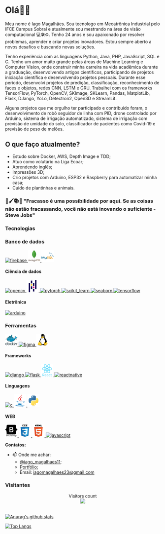 # Olá👋🏾

Meu nome é Iago Magalhães. Sou tecnologo em Mecatrônica Industrial pelo IFCE Campus Sobral e atualmente sou mestrando na área de visão computacional 💻🛠⚙️. Tenho 24 anos e sou apaixonado por resolver problemas, aprender e criar projetos inovadores. Estou sempre aberto a novos desafios e buscando novas soluções.

Tenho experiência com as linguagens Python, Java, PHP, JavaScript, SQL e C. Tenho um amor muito grande pelas áreas de Machine Learning e Computer Vision, onde construir minha carreira na vida acadêmica durante a graduação, desenvolvendo artigos cientificos, participando de projetos iniciação científica e desenvolvendo projetos pessoais. Durante esse período, desenvolvi projetos de predição, classificação, reconhecimento de faces e objetos, redes CNN, LSTM e GRU. Trabalhei com os frameworks TensorFlow, PyTorch, OpenCV, SKImage, SKLearn, Pandas, MatplotLib, Flask, DJango, YoLo, Detectron2, Open3D e StreamLit.

Alguns projetos que me orgulho ter participado e contribuido foram, o desenvolvimento de robô seguidor de linha com PID, drone controlado por Arduino, sistema de irrigação automatizado, sistema de irrigação com previsão de umidade do solo, classificador de pacientes como Covid-19 e previsão de peso de melões.

## O que faço atualmente?
- Estudo sobre Docker, AWS, Depth Image e TDD;
- Atuo como volutário na Liga Ecoar;
- Aprendendo inglês;
- Impressões 3D;
- Crio projetos com Arduino, ESP32 e Raspberry para automatizar minha casa;
- Cuido de plantinhas e animais.

### 🔭🖌📚🔎 "Fracasso é uma possibilidade por aqui. Se as coisas não estão fracassando, você não está inovando o suficiente - Steve Jobs"

### Tecnologias
<p align="left">

  ### Banco de dados
  <a href="https://firebase.google.com/" target="_blank" rel="noreferrer"> 
    <img src="https://www.vectorlogo.zone/logos/firebase/firebase-icon.svg" alt="firebase" largura ="40" height="40"/>
  </a>
  <a href="https://www.mongodb.com/" target="_blank" rel="noreferrer"> 
    <img src="https://raw.githubusercontent.com/devicons/devicon/master/icons/mongodb/mongodb-original-wordmark.svg" alt="mongodb" width="40" height="40"/> 
  </a>
  <a href= "https://www.mysql.com/" target="_blank" rel="noreferrer"> 
    <img src="https://raw.githubusercontent.com/devicons/devicon/master/icons/mysql/mysql-original-wordmark.svg" alt="mysql" width="40" height="40"/> 
  </a>
  
  #### Ciência de dados
  <a href="https://opencv.org/" target="_blank" rel="noreferrer "> 
    <img src="https://www.vectorlogo.zone/logos/opencv/opencv-icon.svg" alt="opencv" width="40" height="40"/>
  </a>
  <a href="https://pandas.pydata.org/" target="_blank" rel="noreferrer"> 
    <img src="https://raw.githubusercontent.com/devicons/devicon/2ae2a900d2f041da66e950e4d48052658d850630/icons/pandas/pandas-original.svg" alt="pandas" width="40" height="40"/> 
  </a>
  <a href="https://pytorch.org/" target="_blank" rel="noreferrer"> 
    <img src="https://www.vectorlogo.zone/logos/pytorch/pytorch-icon.svg" alt="pytorch" width="40" height="40"/>
  </a>
  <a href="https://scikit-learn.org/" target="_blank" rel="noreferrer"> 
    <img src="https://upload.wikimedia.org/wikipedia/commons/0/05/Scikit_learn_logo_small.svg" alt="scikit_learn" width=" 40" height="40"/> 
  </a>
  <a href="https://seaborn.pydata.org/" target="_blank" rel="noreferrer"> 
    <img src="https://seaborn.pydata.org/_images/logo-mark-lightbg.svg" alt="seaborn" width="40" height="40"/>
  </a>
  <a href="https://www.tensorflow.org " target="_blank" rel="noreferrer">
    <img src="https://www.vectorlogo.zone/logos/tensorflow/tensorflow-icon.svg" alt="tensorflow" width="40" height=" 40"/> 
  </a>
  
  #### Eletrônica
  <a href="https://www.arduino.cc/" target="_blank" rel="noreferrer">
    <img src="https://cdn.worldvectorlogo.com/logos/arduino-1.svg" alt="arduino" width="40" height="40"/>
  </a>

  ### Ferramentas
  <a href="https://www.docker.com/" target="_blank" rel="noreferrer"> 
    <img src="https://raw.githubusercontent.com/devicons/devicon/master/icons/docker/docker-original-wordmark.svg" alt= "docker" width="40" height="40"/>
  </a>
  <a href="https://www.figma.com/" target="_blank" rel="noreferrer">
    <img src= "https://www.vectorlogo.zone/logos/figma/figma-icon.svg" alt="figma" width="40" height="40"/>
  </a>
  <a href="https://www.linux.org/" target="_blank" rel="noreferrer">
    <img src="https://raw.githubusercontent.com/devicons/devicon/master/icons/linux/linux-original.svg" alt="linux" largura ="40" height="40"/>
  </a>
  
  #### Frameworks
  <a href="https://www.djangoproject.com/" target="_blank" rel="noreferrer">
    <img src= "https://cdn.worldvectorlogo.com/logos/django.svg" alt="django" width="40" height="40"/>
  </a>
  <a href="https://flask.palletsprojects.com/" target="_blank" rel="noreferrer"> 
    <img src="https://www.vectorlogo.zone/logos/pocoo_flask/pocoo_flask-icon.svg" alt="flask" width="40" height="40"/> 
  </a>
  <a href="https://reactjs.org/" target="_blank" rel="noreferrer"> 
    <img src="https://raw.githubusercontent.com/devicons/devicon/master/icons/react/react-original-wordmark.svg" alt="react" width="40" height="40"/>
  </a>
  <a href="https://reactnative.dev/" target="_blank" rel="noreferrer">
    <img src="https://reactnative.dev/img/header_logo.svg" alt="reactnative" width="40" height="40"/> 
  </a>
  
  #### Linguagens
  <a href="https://www.cprogramming.com/" target="_blank" rel="noreferrer"> 
    <img src="https://raw.githubusercontent.com/devicons /devicon/master/icons/c/c-original.svg" alt="c" width="40" height="40"/>
  </a>
  <a href="https://www.java.com" target="_blank" rel="noreferrer">
    <img src="https://raw.githubusercontent.com/devicons/devicon/master/icons/java/java-original.svg" alt="java" width="40" height="40"/>
  </a>
  <a href="https://www.python.org" target="_blank" rel=" noreferrer">
    <img src="https://raw.githubusercontent.com/devicons/devicon/master/icons/python/python-original.svg" alt="python" width="40" height="40"/> 
  </a>
  
  #### WEB
  <a href="https://getbootstrap.com" target="_blank" rel=" noreferrer"> 
    <img src="https://raw.githubusercontent.com/devicons/devicon/master/icons/bootstrap/bootstrap-plain-wordmark.svg" alt="bootstrap" width="40" height="40 "/>
  </a>
  <a href="https://www.w3schools.com/css/" target="_blank" rel="noreferrer"> 
    <img src="https://raw.githubusercontent.com/devicons/devicon/master/icons/css3/css3-original-wordmark.svg" alt= "css3" width="40" height="40"/>
  </a>
  <a href="https://www.w3.org/html/" target="_blank" rel="noreferrer"> 
    <img src="https://raw.githubusercontent.com/devicons/devicon/master/icons/html5/html5-original-wordmark.svg" alt ="html5" width="40" height="40"/>
  </a>
  <a href="https://developer.mozilla.org/en-US/docs/Web/JavaScript" target="_blank" rel="noreferrer"> 
    <img src="https://raw.githubusercontent.com/devicons /devicon/master/icons/javascript/javascript-original.svg" alt="javascript" width="40" height="40"/>
  </a>
</p>

**Contatos:**
- 📫 Onde me achar: 
  - [@iago_magalhaes11](https://www.linkedin.com/in/iago-magalh%C3%A3es-81a3ab1b7/);
  - [Portfólio](https://iagomagalhaes23.github.io/iagomagalhaes/);
  - Email: iagomagalhaes23@gmail.com

### Visitantes
<p align="center"> 
  Visitors count<br>
  <img src="https://profile-counter.glitch.me/iagomagalhaes23/count.svg" />
</p>

<br/>[![Anurag's github stats](https://github-readme-stats.vercel.app/api?username=iagomagalhaes23&count_private=true&count_private=true&theme=tokyonight)](https://github.com/anuraghazra/github-readme-stats)

[![Top Langs](https://github-readme-stats.vercel.app/api/top-langs/?username=iagomagalhaes23&layout=compact&theme=tokyonight)](https://github.com/anuraghazra/github-readme-stats)
